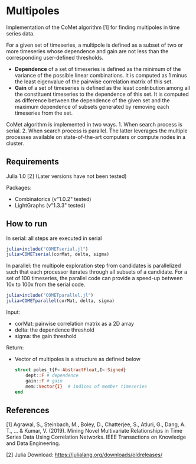 # Multipoles

Implementation of the CoMet algorithm [1] for finding multipoles in time series data.

For a given set of timeseries, a multipole is defined as a subset of two or more timeseries whose dependence and gain are not less than the corresponding user-defined thresholds.
- **Dependence** of a set of timeseries is defined as the minimum of the variance of the possible linear combinations. It is computed as 1 minus the least eigenvalue of the pairwise correlation matrix of this set.
- **Gain** of a set of timeseries is defined as the least contribution among all the constituent timeseries to the dependence of this set. It is computed as difference between the dependence of the given set and the maximum dependence of subsets generated by removing each timeseries from the set.

CoMet algorithm is implemented in two ways. 1. When search process is serial. 2. When search process is parallel. The latter leverages the multiple processes available on state-of-the-art computers or compute nodes in a cluster.


## Requirements
Julia 1.0 [2] (Later versions have not been tested)

Packages:
- Combinatorics (v"1.0.2" tested)
- LightGraphs (v"1.3.3" tested)

## How to run

In serial: all steps are executed in serial 
  ```julia
  julia>include("COMETserial.jl")
  julia>COMETserial(corMat, delta, sigma)
  ```

In parallel: the multipole exploration step from candidates is parallelized such that each processor iterates through all subsets of a candidate. For a set of 100 timeseries, the parallel code can provide a speed-up between 10x to 100x from the serial code.
  ```julia 
  julia>include("COMETparallel.jl")
  julia>COMETparallel(corMat, delta, sigma)
  ```

Input:
  - corMat: pairwise correlation matrix as a 2D array
  - delta: the dependence threshold
  - sigma: the gain threshold

Return:
  - Vector of multipoles is a structure as defined below
    ```julia
    struct poles_t{F<:AbstractFloat,I<:Signed}
        dept::F # dependence
        gain::F # gain
        mem::Vector{I}  # indices of member timeseries
    end
    ```

## References
[1] Agrawal, S., Steinbach, M., Boley, D., Chatterjee, S., Atluri, G., Dang, A. T., ... & Kumar, V. (2019). Mining Novel Multivariate Relationships in Time Series Data Using Correlation Networks. IEEE Transactions on Knowledge and Data Engineering.

[2] Julia Download: https://julialang.org/downloads/oldreleases/

